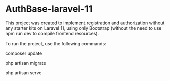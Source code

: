 # AuthBase-laravel-11
This project was created to implement registration and authorization without any starter kits on Laravel 11, using only Bootstrap (without the need to use npm run dev to compile frontend resources).

To run the project, use the following commands:

composer update

php artisan migrate

php artisan serve

